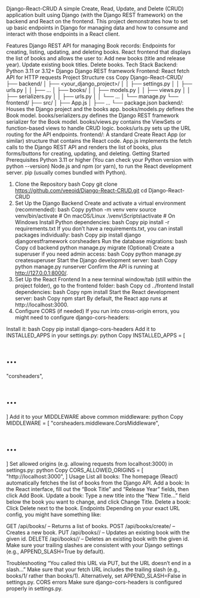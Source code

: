 Django-React-CRUD
A simple Create, Read, Update, and Delete (CRUD) application built using Django (with the Django REST framework) on the backend and React on the frontend. This project demonstrates how to set up basic endpoints in Django for managing data and how to consume and interact with those endpoints in a React client.

Features
Django REST API for managing Book records:
Endpoints for creating, listing, updating, and deleting books.
React frontend that displays the list of books and allows the user to:
Add new books (title and release year).
Update existing book titles.
Delete books.
Tech Stack
Backend:
Python 3.11 or 3.12+
Django
Django REST framework
Frontend:
React
fetch API for HTTP requests
Project Structure
css
Copy
Django-React-CRUD/
├── backend/
│ ├── <your_django_project>/
│ │ ├── settings.py
│ │ ├── urls.py
│ │ ├── ...
│ ├── books/
│ │ ├── models.py
│ │ ├── views.py
│ │ ├── serializers.py
│ │ ├── urls.py
│ │ └── ...
│ └── manage.py
└── frontend/
├── src/
│ ├── App.js
│ ├── ...
└── package.json
backend/: Houses the Django project and the books app.
books/models.py defines the Book model.
books/serializers.py defines the Django REST framework serializer for the Book model.
books/views.py contains the ViewSets or function-based views to handle CRUD logic.
books/urls.py sets up the URL routing for the API endpoints.
frontend/: A standard Create React App (or similar) structure that contains the React code.
App.js implements the fetch calls to the Django REST API and renders the list of books, plus forms/buttons for creating, updating, and deleting.
Getting Started
Prerequisites
Python 3.11 or higher (You can check your Python version with python --version)
Node.js and npm (or yarn), to run the React development server.
pip (usually comes bundled with Python).

1. Clone the Repository
   bash
   Copy
   git clone https://github.com/veeoid/Django-React-CRUD.git
   cd Django-React-CRUD
2. Set Up the Django Backend
   Create and activate a virtual environment (recommended):
   bash
   Copy
   python -m venv venv
   source venv/bin/activate # On macOS/Linux
   .\venv\Scripts\activate # On Windows
   Install Python dependencies:
   bash
   Copy
   pip install -r requirements.txt
   If you don’t have a requirements.txt, you can install packages individually:
   bash
   Copy
   pip install django djangorestframework corsheaders
   Run the database migrations:
   bash
   Copy
   cd backend
   python manage.py migrate
   (Optional) Create a superuser if you need admin access:
   bash
   Copy
   python manage.py createsuperuser
   Start the Django development server:
   bash
   Copy
   python manage.py runserver
   Confirm the API is running at http://127.0.0.1:8000/.
3. Set Up the React Frontend
   In a new terminal window/tab (still within the project folder), go to the frontend folder:
   bash
   Copy
   cd ../frontend
   Install dependencies:
   bash
   Copy
   npm install
   Start the React development server:
   bash
   Copy
   npm start
   By default, the React app runs at http://localhost:3000.
4. Configure CORS (if needed)
   If you run into cross-origin errors, you might need to configure django-cors-headers:

Install it:
bash
Copy
pip install django-cors-headers
Add it to INSTALLED_APPS in your settings.py:
python
Copy
INSTALLED_APPS = [

# ...

"corsheaders",

# ...

]
Add it to your MIDDLEWARE above common middleware:
python
Copy
MIDDLEWARE = [
"corsheaders.middleware.CorsMiddleware",

# ...

]
Set allowed origins (e.g. allowing requests from localhost:3000) in settings.py:
python
Copy
CORS_ALLOWED_ORIGINS = [
"http://localhost:3000",
]
Usage
List all books: The homepage (React) automatically fetches the list of books from the Django API.
Add a book: In the React interface, fill out the “Book Title” and “Release Year” fields, then click Add Book.
Update a book: Type a new title into the “New Title...” field below the book you want to change, and click Change Title.
Delete a book: Click Delete next to the book.
Endpoints
Depending on your exact URL config, you might have something like:

GET /api/books/ – Returns a list of books.
POST /api/books/create/ – Creates a new book.
PUT /api/books/<id>/ – Updates an existing book with the given id.
DELETE /api/books/<id>/ – Deletes an existing book with the given id.
Make sure your trailing slashes are consistent with your Django settings (e.g., APPEND_SLASH=True by default).

Troubleshooting
“You called this URL via PUT, but the URL doesn’t end in a slash…”
Make sure that your fetch URL includes the trailing slash (e.g., books/1/ rather than books/1). Alternatively, set APPEND_SLASH=False in settings.py.
CORS errors
Make sure django-cors-headers is configured properly in settings.py.
